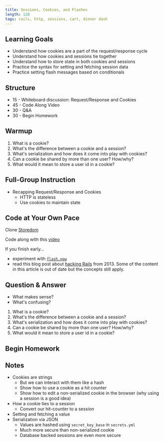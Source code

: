 ```yaml
---
title: Sessions, Cookies, and Flashes
length: 120
tags: rails, http, sessions, cart, dinner dash
---
```


## Learning Goals

* Understand how cookies are a part of the request/response cycle
* Understand how cookies and sessions tie together
* Understand how to store state in both cookies and sessions
* Practice the syntax for setting and fetching session data
* Practice setting flash messages based on conditionals

## Structure

* 15 - Whiteboard discussion: Request/Response and Cookies
* 45 - Code Along Video
* 30 - Q&A
* 30 - Begin Homework

## Warmup

1. What is a cookie?
1. What's the difference between a cookie and a session?
1. What's serialization and how does it come into play with cookies?
1. Can a cookie be shared by more than one user? How/why?
1. What would it mean to store a user id in a cookie?

## Full-Group Instruction

* Recapping Request/Response and Cookies
    - HTTP is stateless
    - Use cookies to maintain state

## Code at Your Own Pace

Clone [Storedom](https://github.com/turingschool-examples/storedom)

Code along with this [video](https://vimeo.com/130058574)

If you finish early...

* experiment with [`flash.now`](http://guides.rubyonrails.org/action_controller_overview.html#flash-now)
* read this blog post about [hacking Rails](http://robertheaton.com/2013/07/22/how-to-hack-a-rails-app-using-its-secret-token/) from 2013. Some of the content in this article is out of date but the concepts still apply.

## Question & Answer

* What makes sense?
* What's confusing?

1. What is a cookie?
1. What's the difference between a cookie and a session?
1. What's serialization and how does it come into play with cookies?
1. Can a cookie be shared by more than one user? How/why?
1. What would it mean to store a user id in a cookie?

## Begin Homework

## Notes

* Cookies are strings
    - But we can interact with them like a hash
    - Show how to use a cookie as a hit counter
    - Show how to edit a non-serialized cookie in the browser (why using a session is a good idea)
* How a cookie ties to a session
    - Convert our hit-counter to a session
* Setting and fetching a value
* Serialization via JSON
    - Values are hashed using `secret_key_base` in `secrets.yml`
    - Much more secure than non-serialized cookie
    - Database backed sessions are even more secure

